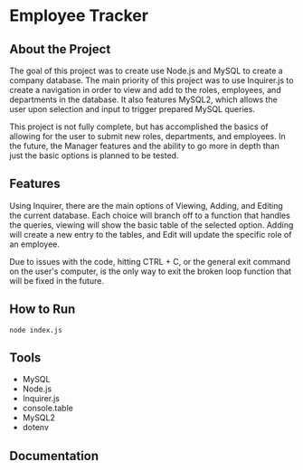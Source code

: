 # Employee Tracker

## About the Project

The goal of this project was to create use Node.js and MySQL to create a company database. The main priority of this project was to use Inquirer.js to create a navigation in order to view and add to the roles, employees, and departments in the database. It also features MySQL2, which allows the user upon selection and input to trigger prepared MySQL queries.

This project is not fully complete, but has accomplished the basics of allowing for the user to submit new roles, departments, and employees. In the future, the Manager features and the ability to go more in depth than just the basic options is planned to be tested.

## Features

Using Inquirer, there are the main options of Viewing, Adding, and Editing the current database. Each choice will branch off to a function that handles the queries, viewing will show the basic table of the selected option. Adding will create a new entry to the tables, and Edit will update the specific role of an employee.

Due to issues with the code, hitting CTRL + C, or the general exit command on the user's computer, is the only way to exit the broken loop function that will be fixed in the future.

## How to Run

```
node index.js
```

## Tools

* MySQL
* Node.js
* Inquirer.js
* console.table
* MySQL2
* dotenv

## Documentation
